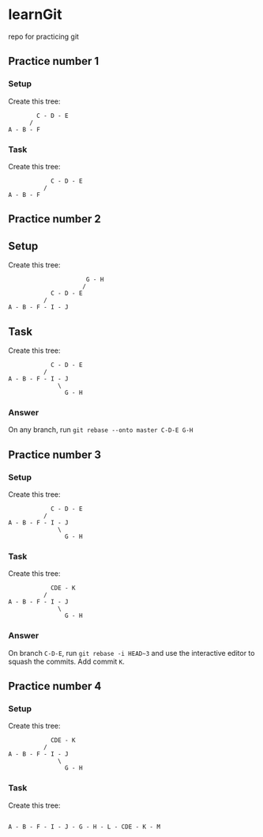 # learnGit
repo for practicing git

## Practice number 1
### Setup
Create this tree:
```
        C - D - E
      /
A - B - F
```
### Task
Create this tree:
```
            C - D - E
          /
A - B - F
```

## Practice number 2
## Setup
Create this tree:
```
                      G - H
                     / 
            C - D - E
          /
A - B - F - I - J
```
## Task
Create this tree:
```
            C - D - E
          /
A - B - F - I - J
              \
              	G - H
```
### Answer
On any branch, run `git rebase --onto master C-D-E G-H`



## Practice number 3
### Setup
Create this tree:
```
            C - D - E
          /
A - B - F - I - J
              \
              	G - H
```
### Task
Create this tree:
```
            CDE - K
          /
A - B - F - I - J
              \
              	G - H
```
### Answer
On branch `C-D-E`, run `git rebase -i HEAD~3` and use the interactive editor to squash the commits. Add commit `K`.


## Practice number 4
### Setup
Create this tree:
```
            CDE - K
          /
A - B - F - I - J
              \
              	G - H
```
### Task
Create this tree:
```

A - B - F - I - J - G - H - L - CDE - K - M

```


